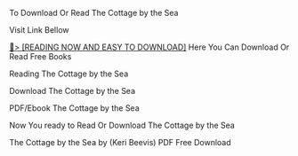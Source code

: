 To Download Or Read The Cottage by the Sea

Visit Link Bellow

<a href="https://uk.ebookarea.xyz/?book=B0CXSB9B6J">📖&gt; [READING NOW AND EASY TO DOWNLOAD]</a>
Here You Can Download Or Read Free Books

Reading The Cottage by the Sea

Download The Cottage by the Sea

PDF/Ebook The Cottage by the Sea

Now You ready to Read Or Download The Cottage by the Sea

The Cottage by the Sea by (Keri Beevis) PDF Free Download
